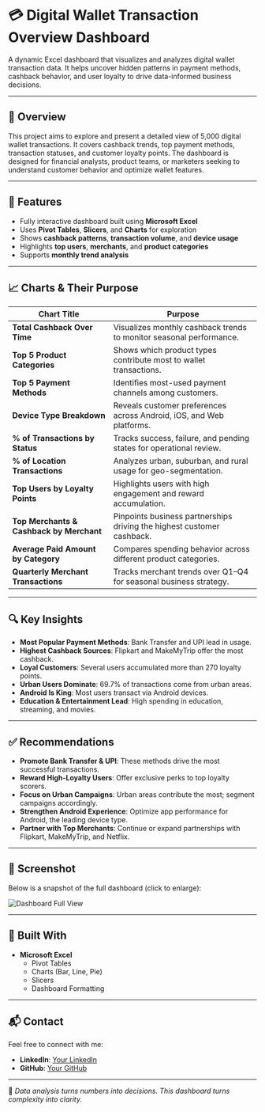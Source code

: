 # 💳 Digital Wallet Transaction Overview Dashboard

A dynamic Excel dashboard that visualizes and analyzes digital wallet transaction data. It helps uncover hidden patterns in payment methods, cashback behavior, and user loyalty to drive data-informed business decisions.


---

## 📌 Overview

This project aims to explore and present a detailed view of 5,000 digital wallet transactions. It covers cashback trends, top payment methods, transaction statuses, and customer loyalty points. The dashboard is designed for financial analysts, product teams, or marketers seeking to understand customer behavior and optimize wallet features.

---

## 🌟 Features

- Fully interactive dashboard built using **Microsoft Excel**
- Uses **Pivot Tables**, **Slicers**, and **Charts** for exploration
- Shows **cashback patterns**, **transaction volume**, and **device usage**
- Highlights **top users**, **merchants**, and **product categories**
- Supports **monthly trend analysis**

---

## 📈 Charts & Their Purpose

| Chart Title                                | Purpose                                                                 |
|-------------------------------------------|-------------------------------------------------------------------------|
| **Total Cashback Over Time**              | Visualizes monthly cashback trends to monitor seasonal performance.     |
| **Top 5 Product Categories**              | Shows which product types contribute most to wallet transactions.       |
| **Top 5 Payment Methods**                 | Identifies most-used payment channels among customers.                  |
| **Device Type Breakdown**                 | Reveals customer preferences across Android, iOS, and Web platforms.    |
| **% of Transactions by Status**           | Tracks success, failure, and pending states for operational review.     |
| **% of Location Transactions**            | Analyzes urban, suburban, and rural usage for geo-segmentation.         |
| **Top Users by Loyalty Points**           | Highlights users with high engagement and reward accumulation.          |
| **Top Merchants & Cashback by Merchant**  | Pinpoints business partnerships driving the highest customer cashback.  |
| **Average Paid Amount by Category**       | Compares spending behavior across different product categories.         |
| **Quarterly Merchant Transactions**       | Tracks merchant trends over Q1–Q4 for seasonal business strategy.       |

---

## 🔍 Key Insights

- **Most Popular Payment Methods**: Bank Transfer and UPI lead in usage.
- **Highest Cashback Sources**: Flipkart and MakeMyTrip offer the most cashback.
- **Loyal Customers**: Several users accumulated more than 270 loyalty points.
- **Urban Users Dominate**: 69.7% of transactions come from urban areas.
- **Android Is King**: Most users transact via Android devices.
- **Education & Entertainment Lead**: High spending in education, streaming, and movies.

---

## ✅ Recommendations

- **Promote Bank Transfer & UPI**: These methods drive the most successful transactions.
- **Reward High-Loyalty Users**: Offer exclusive perks to top loyalty scorers.
- **Focus on Urban Campaigns**: Urban areas contribute the most; segment campaigns accordingly.
- **Strengthen Android Experience**: Optimize app performance for Android, the leading device type.
- **Partner with Top Merchants**: Continue or expand partnerships with Flipkart, MakeMyTrip, and Netflix.

---

## 📸 Screenshot

Below is a snapshot of the full dashboard (click to enlarge):

![Dashboard Full View](./a778043e-1b27-4511-96c7-8ef38bbd9cd0.png)

---

## 🧰 Built With

- **Microsoft Excel**
  - Pivot Tables
  - Charts (Bar, Line, Pie)
  - Slicers
  - Dashboard Formatting

---

## 📬 Contact

Feel free to connect with me:

- **LinkedIn**: [Your LinkedIn](#)
- **GitHub**: [Your GitHub](#)

---

🧠 *Data analysis turns numbers into decisions. This dashboard turns complexity into clarity.*



